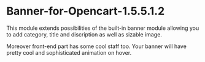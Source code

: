 # Banner-for-Opencart-1.5.5.1.2

This module extends possibilities of the built-in banner module allowing you to add category, title and discription as well as sizable image.

Moreover front-end part has some cool staff too. Your banner will have pretty cool and sophisticated animation on hover.
